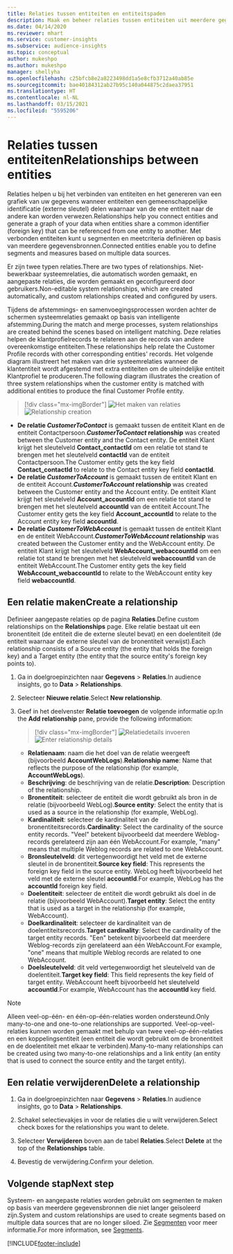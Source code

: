 ```yaml
---
title: Relaties tussen entiteiten en entiteitspaden
description: Maak en beheer relaties tussen entiteiten uit meerdere gegevensbronnen.
ms.date: 04/14/2020
ms.reviewer: mhart
ms.service: customer-insights
ms.subservice: audience-insights
ms.topic: conceptual
author: mukeshpo
ms.author: mukeshpo
manager: shellyha
ms.openlocfilehash: c25bfcb8e2a8223498dd1a5e8cfb3712a40ab85e
ms.sourcegitcommit: bae40184312ab27b95c140a044875c2daea37951
ms.translationtype: HT
ms.contentlocale: nl-NL
ms.lasthandoff: 03/15/2021
ms.locfileid: "5595206"
---
```

# <a name="relationships-between-entities"></a><span data-ttu-id="9088e-103">Relaties tussen entiteiten</span><span class="sxs-lookup"><span data-stu-id="9088e-103">Relationships between entities</span></span>

<span data-ttu-id="9088e-104">Relaties helpen u bij het verbinden van entiteiten en het genereren van een grafiek van uw gegevens wanneer entiteiten een gemeenschappelijke identificatie (externe sleutel) delen waarnaar van de ene entiteit naar de andere kan worden verwezen.</span><span class="sxs-lookup"><span data-stu-id="9088e-104">Relationships help you connect entities and generate a graph of your data when entities share a common identifier (foreign key) that can be referenced from one entity to another.</span></span> <span data-ttu-id="9088e-105">Met verbonden entiteiten kunt u segmenten en meetcriteria definiëren op basis van meerdere gegevensbronnen.</span><span class="sxs-lookup"><span data-stu-id="9088e-105">Connected entities enable you to define segments and measures based on multiple data sources.</span></span>

<span data-ttu-id="9088e-106">Er zijn twee typen relaties.</span><span class="sxs-lookup"><span data-stu-id="9088e-106">There are two types of relationships.</span></span> <span data-ttu-id="9088e-107">Niet-bewerkbaar systeemrelaties, die automatisch worden gemaakt, en aangepaste relaties, die worden gemaakt en geconfigureerd door gebruikers.</span><span class="sxs-lookup"><span data-stu-id="9088e-107">Non-editable system relationships, which are created automatically, and custom relationships created and configured by users.</span></span>

<span data-ttu-id="9088e-108">Tijdens de afstemmings- en samenvoegingsprocessen worden achter de schermen systeemrelaties gemaakt op basis van intelligente afstemming.</span><span class="sxs-lookup"><span data-stu-id="9088e-108">During the match and merge processes, system relationships are created behind the scenes based on intelligent matching.</span></span> <span data-ttu-id="9088e-109">Deze relaties helpen de klantprofielrecords te relateren aan de records van andere overeenkomstige entiteiten.</span><span class="sxs-lookup"><span data-stu-id="9088e-109">These relationships help relate the Customer Profile records with other corresponding entities' records.</span></span> <span data-ttu-id="9088e-110">Het volgende diagram illustreert het maken van drie systeemrelaties wanneer de klantentiteit wordt afgestemd met extra entiteiten om de uiteindelijke entiteit Klantprofiel te produceren.</span><span class="sxs-lookup"><span data-stu-id="9088e-110">The following diagram illustrates the creation of three system relationships when the customer entity is matched with additional entities to produce the final Customer Profile entity.</span></span>

> [!div class="mx-imgBorder"]
> <span data-ttu-id="9088e-111">![Het maken van relaties](media/relationships-entities-merge.png "Het maken van relaties")</span><span class="sxs-lookup"><span data-stu-id="9088e-111">![Relationship creation](media/relationships-entities-merge.png "Relationship creation")</span></span>

- <span data-ttu-id="9088e-112">**De relatie *CustomerToContact*** is gemaakt tussen de entiteit Klant en de entiteit Contactpersoon.</span><span class="sxs-lookup"><span data-stu-id="9088e-112">***CustomerToContact* relationship** was created between the Customer entity and the Contact entity.</span></span> <span data-ttu-id="9088e-113">De entiteit Klant krijgt het sleutelveld **Contact_contactId** om een relatie tot stand te brengen met het sleutelveld **contactId** van de entiteit Contactpersoon.</span><span class="sxs-lookup"><span data-stu-id="9088e-113">The Customer entity gets the key field **Contact_contactId** to relate to the Contact entity key field **contactId**.</span></span>
- <span data-ttu-id="9088e-114">**De relatie *CustomerToAccount*** is gemaakt tussen de entiteit Klant en de entiteit Account.</span><span class="sxs-lookup"><span data-stu-id="9088e-114">***CustomerToAccount* relationship** was created between the Customer entity and the Account entity.</span></span> <span data-ttu-id="9088e-115">De entiteit Klant krijgt het sleutelveld **Account_accountId** om een relatie tot stand te brengen met het sleutelveld **accountId** van de entiteit Account.</span><span class="sxs-lookup"><span data-stu-id="9088e-115">The Customer entity gets the key field **Account_accountId** to relate to the Account entity key field **accountId**.</span></span>
- <span data-ttu-id="9088e-116">**De relatie *CustomerToWebAccount*** is gemaakt tussen de entiteit Klant en de entiteit WebAccount.</span><span class="sxs-lookup"><span data-stu-id="9088e-116">***CustomerToWebAccount* relationship** was created between the Customer entity and the WebAccount entity.</span></span> <span data-ttu-id="9088e-117">De entiteit Klant krijgt het sleutelveld **WebAccount_webaccountId** om een relatie tot stand te brengen met het sleutelveld **webaccountId** van de entiteit WebAccount.</span><span class="sxs-lookup"><span data-stu-id="9088e-117">The Customer entity gets the key field **WebAccount_webaccountId** to relate to the WebAccount entity key field **webaccountId**.</span></span>

## <a name="create-a-relationship"></a><span data-ttu-id="9088e-118">Een relatie maken</span><span class="sxs-lookup"><span data-stu-id="9088e-118">Create a relationship</span></span>

<span data-ttu-id="9088e-119">Definieer aangepaste relaties op de pagina **Relaties**.</span><span class="sxs-lookup"><span data-stu-id="9088e-119">Define custom relationships on the **Relationships** page.</span></span> <span data-ttu-id="9088e-120">Elke relatie bestaat uit een bronentiteit (de entiteit die de externe sleutel bevat) en een doelentiteit (de entiteit waarnaar de externe sleutel van de bronentiteit verwijst).</span><span class="sxs-lookup"><span data-stu-id="9088e-120">Each relationship consists of a Source entity (the entity that holds the foreign key) and a Target entity (the entity that the source entity's foreign key points to).</span></span>

1. <span data-ttu-id="9088e-121">Ga in doelgroepinzichten naar **Gegevens** > **Relaties**.</span><span class="sxs-lookup"><span data-stu-id="9088e-121">In audience insights, go to **Data** > **Relationships**.</span></span>

2. <span data-ttu-id="9088e-122">Selecteer **Nieuwe relatie**.</span><span class="sxs-lookup"><span data-stu-id="9088e-122">Select **New relationship**.</span></span>

3. <span data-ttu-id="9088e-123">Geef in het deelvenster **Relatie toevoegen** de volgende informatie op:</span><span class="sxs-lookup"><span data-stu-id="9088e-123">In the **Add relationship** pane, provide the following information:</span></span>

   > [!div class="mx-imgBorder"]
   > <span data-ttu-id="9088e-124">![Relatiedetails invoeren](media/relationships-add.png "Relatiedetails invoeren")</span><span class="sxs-lookup"><span data-stu-id="9088e-124">![Enter relationship details](media/relationships-add.png "Enter relationship details")</span></span>

   - <span data-ttu-id="9088e-125">**Relatienaam**: naam die het doel van de relatie weergeeft (bijvoorbeeld **AccountWebLogs**).</span><span class="sxs-lookup"><span data-stu-id="9088e-125">**Relationship name**: Name that reflects the purpose of the relationship (for example, **AccountWebLogs**).</span></span>
   - <span data-ttu-id="9088e-126">**Beschrijving**: de beschrijving van de relatie.</span><span class="sxs-lookup"><span data-stu-id="9088e-126">**Description**: Description of the relationship.</span></span>
   - <span data-ttu-id="9088e-127">**Bronentiteit**: selecteer de entiteit die wordt gebruikt als bron in de relatie (bijvoorbeeld WebLog).</span><span class="sxs-lookup"><span data-stu-id="9088e-127">**Source entity**: Select the entity that is used as a source in the relationship (for example, WebLog).</span></span>
   - <span data-ttu-id="9088e-128">**Kardinaliteit**: selecteer de kardinaliteit van de bronentiteitsrecords.</span><span class="sxs-lookup"><span data-stu-id="9088e-128">**Cardinality**: Select the cardinality of the source entity records.</span></span> <span data-ttu-id="9088e-129">"Veel" betekent bijvoorbeeld dat meerdere Weblog-records gerelateerd zijn aan één WebAccount.</span><span class="sxs-lookup"><span data-stu-id="9088e-129">For example, "many" means that multiple Weblog records are related to one WebAccount.</span></span>
   - <span data-ttu-id="9088e-130">**Bronsleutelveld**: dit vertegenwoordigt het veld met de externe sleutel in de bronentiteit.</span><span class="sxs-lookup"><span data-stu-id="9088e-130">**Source key field**: This represents the foreign key field in the source entity.</span></span> <span data-ttu-id="9088e-131">WebLog heeft bijvoorbeeld het veld met de externe sleutel **accountId**.</span><span class="sxs-lookup"><span data-stu-id="9088e-131">For example, WebLog has the **accountId** foreign key field.</span></span>
   - <span data-ttu-id="9088e-132">**Doelentiteit**: selecteer de entiteit die wordt gebruikt als doel in de relatie (bijvoorbeeld WebAccount).</span><span class="sxs-lookup"><span data-stu-id="9088e-132">**Target entity**: Select the entity that is used as a target in the relationship (for example, WebAccount).</span></span>
   - <span data-ttu-id="9088e-133">**Doelkardinaliteit**: selecteer de kardinaliteit van de doelentiteitsrecords.</span><span class="sxs-lookup"><span data-stu-id="9088e-133">**Target cardinality**: Select the cardinality of the target entity records.</span></span> <span data-ttu-id="9088e-134">"Een" betekent bijvoorbeeld dat meerdere Weblog-records zijn gerelateerd aan één WebAccount.</span><span class="sxs-lookup"><span data-stu-id="9088e-134">For example, "one" means that multiple Weblog records are related to one WebAccount.</span></span>
   - <span data-ttu-id="9088e-135">**Doelsleutelveld**: dit veld vertegenwoordigt het sleutelveld van de doelentiteit.</span><span class="sxs-lookup"><span data-stu-id="9088e-135">**Target key field**: This field represents the key field of target entity.</span></span> <span data-ttu-id="9088e-136">WebAccount heeft bijvoorbeeld het sleutelveld **accountId**.</span><span class="sxs-lookup"><span data-stu-id="9088e-136">For example, WebAccount has the **accountId** key field.</span></span>

> [!NOTE]
> <span data-ttu-id="9088e-137">Alleen veel-op-één- en één-op-één-relaties worden ondersteund.</span><span class="sxs-lookup"><span data-stu-id="9088e-137">Only many-to-one and one-to-one relationships are supported.</span></span> <span data-ttu-id="9088e-138">Veel-op-veel-relaties kunnen worden gemaakt met behulp van twee veel-op-één-relaties en een koppelingsentiteit (een entiteit die wordt gebruikt om de bronentiteit en de doelentiteit met elkaar te verbinden).</span><span class="sxs-lookup"><span data-stu-id="9088e-138">Many-to-many relationships can be created using two many-to-one relationships and a link entity (an entity that is used to connect the source entity and the target entity).</span></span>

## <a name="delete-a-relationship"></a><span data-ttu-id="9088e-139">Een relatie verwijderen</span><span class="sxs-lookup"><span data-stu-id="9088e-139">Delete a relationship</span></span>

1. <span data-ttu-id="9088e-140">Ga in doelgroepinzichten naar **Gegevens** > **Relaties**.</span><span class="sxs-lookup"><span data-stu-id="9088e-140">In audience insights, go to **Data** > **Relationships**.</span></span>

2. <span data-ttu-id="9088e-141">Schakel selectievakjes in voor de relaties die u wilt verwijderen.</span><span class="sxs-lookup"><span data-stu-id="9088e-141">Select check boxes for the relationships you want to delete.</span></span>

3. <span data-ttu-id="9088e-142">Selecteer **Verwijderen** boven aan de tabel **Relaties**.</span><span class="sxs-lookup"><span data-stu-id="9088e-142">Select **Delete** at the top of the **Relationships** table.</span></span>

4. <span data-ttu-id="9088e-143">Bevestig de verwijdering.</span><span class="sxs-lookup"><span data-stu-id="9088e-143">Confirm your deletion.</span></span>

## <a name="next-step"></a><span data-ttu-id="9088e-144">Volgende stap</span><span class="sxs-lookup"><span data-stu-id="9088e-144">Next step</span></span>

<span data-ttu-id="9088e-145">Systeem- en aangepaste relaties worden gebruikt om segmenten te maken op basis van meerdere gegevensbronnen die niet langer geïsoleerd zijn.</span><span class="sxs-lookup"><span data-stu-id="9088e-145">System and custom relationships are used to create segments based on multiple data sources that are no longer siloed.</span></span> <span data-ttu-id="9088e-146">Zie [Segmenten](segments.md) voor meer informatie.</span><span class="sxs-lookup"><span data-stu-id="9088e-146">For more information, see [Segments](segments.md).</span></span>


[!INCLUDE[footer-include](../includes/footer-banner.md)]